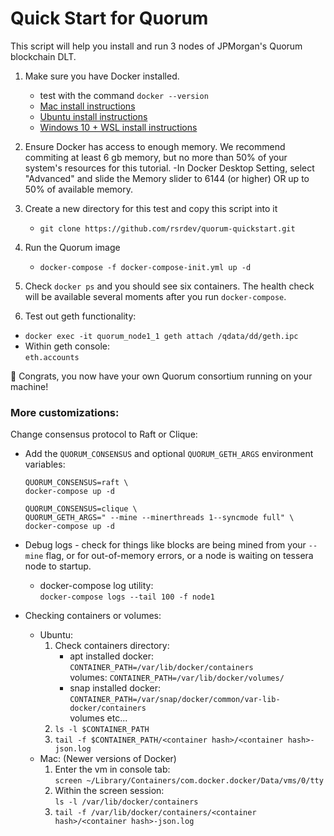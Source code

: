 # Quick Start for Quorum
This script will help you install and run 3 nodes of JPMorgan's Quorum blockchain DLT.

1. Make sure you have Docker installed.
    - test with the command `docker --version`
    - [Mac install instructions](https://docs.docker.com/docker-for-mac/install/)
    - [Ubuntu install instructions](https://docs.docker.com/install/linux/docker-ce/ubuntu/)
    - [Windows 10 + WSL install instructions](https://nickjanetakis.com/blog/setting-up-docker-for-windows-and-wsl-to-work-flawlessly)

1. Ensure Docker has access to enough memory. We recommend commiting at least 6 gb memory, but no more than 50% of your system's resources for this tutorial.
    -In Docker Desktop Setting, select "Advanced" and slide the Memory slider to 6144 (or higher) OR up to 50% of available memory.

1. Create a new directory for this test and copy this script into it
    - `git clone https://github.com/rsrdev/quorum-quickstart.git`

1. Run the Quorum image
    - `docker-compose -f docker-compose-init.yml up -d`

1. Check `docker ps` and you should see six containers. The health check will be available several moments after you run `docker-compose`.

1. Test out geth functionality:  
  - `docker exec -it quorum_node1_1 geth attach /qdata/dd/geth.ipc`
  - Within geth console:  
    `eth.accounts`


🎉 Congrats, you now have your own Quorum consortium running on your machine!

### More customizations:
Change consensus protocol to Raft or Clique:
- Add the `QUORUM_CONSENSUS` and optional `QUORUM_GETH_ARGS` environment variables:
  ```
  QUORUM_CONSENSUS=raft \
  docker-compose up -d
  ```
  ```
  QUORUM_CONSENSUS=clique \
  QUORUM_GETH_ARGS=" --mine --minerthreads 1--syncmode full" \
  docker-compose up -d
  ```

- Debug logs - check for things like blocks are being mined from your `--mine` flag, 
  or for out-of-memory errors, or a node is waiting on tessera node to startup.
  - docker-compose log utility:  
    `docker-compose logs --tail 100 -f node1`

- Checking containers or volumes:
  - Ubuntu:
    1. Check containers directory:  
        - apt installed docker:  
          `CONTAINER_PATH=/var/lib/docker/containers`  
          volumes:
          `CONTAINER_PATH=/var/lib/docker/volumes/`
        - snap installed docker:  
          `CONTAINER_PATH=/var/snap/docker/common/var-lib-docker/containers`  
          volumes etc...
    1. `ls -l $CONTAINER_PATH`
    1. `tail -f $CONTAINER_PATH/<container hash>/<container hash>-json.log`
  - Mac: (Newer versions of Docker)
    1. Enter the vm in console tab:  
      `screen ~/Library/Containers/com.docker.docker/Data/vms/0/tty`
    1. Within the screen session:  
      `ls -l /var/lib/docker/containers`
    1. `tail -f /var/lib/docker/containers/<container hash>/<container hash>-json.log`
